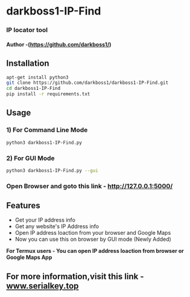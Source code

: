 # darkboss1-IP-Find
###  IP locator tool
#### Author -(https://github.com/darkboss1/)



## Installation

```bash
apt-get install python3
git clone https://github.com/darkboss1/darkboss1-IP-Find.git
cd darkboss1-IP-Find
pip install -r requirements.txt
```

## Usage

### 1) For Command Line Mode

```bash
python3 darkboss1-IP-Find.py
```
### 2) For GUI Mode
```bash
python3 darkboss1-IP-Find.py --gui
```

### Open Browser and goto this link - http://127.0.0.1:5000/


## Features

- Get your IP address info
- Get any website's IP Address info
- Open IP address loaction from your browser and Google Maps
- Now you can use this on browser by GUI mode (Newly Added)


**For Termux users - You can open IP address loaction from browser or Google Maps App**

## For more information,visit this link - www.serialkey.top
